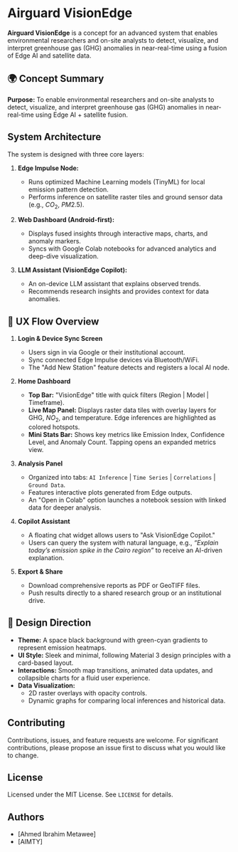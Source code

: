 # Airguard VisionEdge

**Airguard VisionEdge** is a concept for an advanced system that enables environmental researchers and on-site analysts to detect, visualize, and interpret greenhouse gas (GHG) anomalies in near-real-time using a fusion of Edge AI and satellite data.

## 🌍 Concept Summary

**Purpose:** To enable environmental researchers and on-site analysts to detect, visualize, and interpret greenhouse gas (GHG) anomalies in near-real-time using Edge AI + satellite fusion.

## System Architecture

The system is designed with three core layers:

1.  **Edge Impulse Node:**
    * Runs optimized Machine Learning models (TinyML) for local emission pattern detection.
    * Performs inference on satellite raster tiles and ground sensor data (e.g., $CO_2$, $PM2.5$).

2.  **Web Dashboard (Android-first):**
    * Displays fused insights through interactive maps, charts, and anomaly markers.
    * Syncs with Google Colab notebooks for advanced analytics and deep-dive visualization.

3.  **LLM Assistant (VisionEdge Copilot):**
    * An on-device LLM assistant that explains observed trends.
    * Recommends research insights and provides context for data anomalies.

## 📱 UX Flow Overview

1.  **Login & Device Sync Screen**
    * Users sign in via Google or their institutional account.
    * Sync connected Edge Impulse devices via Bluetooth/WiFi.
    * The "Add New Station" feature detects and registers a local AI node.

2.  **Home Dashboard**
    * **Top Bar:** "VisionEdge" title with quick filters (Region | Model | Timeframe).
    * **Live Map Panel:** Displays raster data tiles with overlay layers for GHG, $NO_2$, and temperature. Edge inferences are highlighted as colored hotspots.
    * **Mini Stats Bar:** Shows key metrics like Emission Index, Confidence Level, and Anomaly Count. Tapping opens an expanded metrics view.

3.  **Analysis Panel**
    * Organized into tabs: `AI Inference` | `Time Series` | `Correlations` | `Ground Data`.
    * Features interactive plots generated from Edge outputs.
    * An "Open in Colab" option launches a notebook session with linked data for deeper analysis.

4.  **Copilot Assistant**
    * A floating chat widget allows users to "Ask VisionEdge Copilot."
    * Users can query the system with natural language, e.g., *“Explain today’s emission spike in the Cairo region”* to receive an AI-driven explanation.

5.  **Export & Share**
    * Download comprehensive reports as PDF or GeoTIFF files.
    * Push results directly to a shared research group or an institutional drive.

## 🎨 Design Direction

* **Theme:** A space black background with green-cyan gradients to represent emission heatmaps.
* **UI Style:** Sleek and minimal, following Material 3 design principles with a card-based layout.
* **Interactions:** Smooth map transitions, animated data updates, and collapsible charts for a fluid user experience.
* **Data Visualization:**
    * 2D raster overlays with opacity controls.
    * Dynamic graphs for comparing local inferences and historical data.

## Contributing

Contributions, issues, and feature requests are welcome.
For significant contributions, please propose an issue first to discuss what you would like to change.

## License

Licensed under the MIT License. See `LICENSE` for details.

## Authors

* [Ahmed Ibrahim Metawee]
* [AIMTY]
